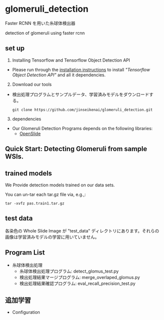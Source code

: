 # glomeruli_detection
Faster RCNN を用いた糸球体検出器

detection of glomeruli using faster rcnn

## set up
1. Installing Tensorflow and Tensorflow Object Detection API
  * Please run through the [installation instructions](https://github.com/tensorflow/models/blob/master/research/object_detection/g3doc/installation.md) to install *"Tensorflow Object Detection API"* and all it dependencies.

2. Download our tools
  * 検出処理プログラムとサンプルデータ、学習済みモデルをダウンロードする。

    ```
    git clone https://github.com/jinseikenai/glomeruli_detection.git
    ```

3. dependencies
  * Our Glomeruli Detection Programs depends on the following libraries:
    * [OpenSlide](https://openslide.org/)

## Quick Start: Detecting Glomeruli from sample WSIs.

## trained models

  We Provide detection models trained on our data sets.

  You can un-tar each tar.gz file via, e.g.,:

  ```
  tar -xvfz pas.train1.tar.gz
  ```

## test data

  各染色の Whole Slide Image が  "test_data" ディレクトリにあります。それらの画像は学習済みモデルの学習に用いていません。

## Program List
* 糸球体検出処理
    * 糸球体検出処理プログラム: detect_glomus_test.py
    * 検出処理結果マージプログラム: merge_overlaped_glomus.py
    * 検出処理結果確認プログラム: eval_recall_precision_test.py

## 追加学習
* Configuration
